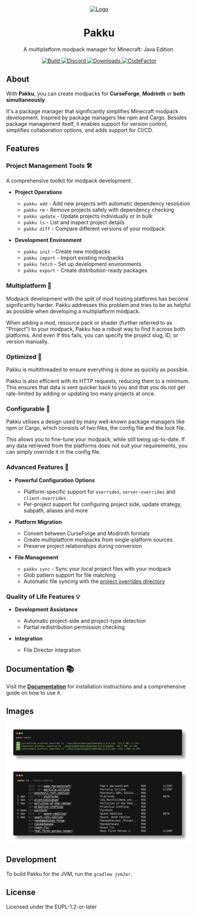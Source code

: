 
<p align="center">
  <a href="https://github.com/juraj-hrivnak/pakku">
    <img
      src="https://github.com/juraj-hrivnak/Pakku/assets/71150936/818cb871-15eb-4052-9577-dc8ba75e0855"
      alt="Logo"
      width="200"
    />
  </a>
  <h1 align="center">Pakku</h1>
</p>

<p align="center">
  A multiplatform modpack manager for Minecraft: Java Edition.
</p>

<p align="center">
  <a href="https://github.com/juraj-hrivnak/Pakku/actions/workflows/Build.yml">
    <img
      src="https://github.com/juraj-hrivnak/Pakku/actions/workflows/Build.yml/badge.svg"
      alt="Build"
    />
  </a>
  <a href="https://discord.com/invite/dtAyqdzTMj">
    <img
      alt="Discord"
      src="https://img.shields.io/discord/1207079018193616986?label=Discord"
    />
  </a>
  <a href="https://github.com/juraj-hrivnak/Pakku/actions/workflows/Build.yml">
    <img
      src="https://img.shields.io/github/downloads/juraj-hrivnak/Pakku/total?color=light&label=Downloads"
      alt="Downloads"
    />
  </a>
  <a href="https://www.codefactor.io/repository/github/juraj-hrivnak/pakku">
    <img
      src="https://www.codefactor.io/repository/github/juraj-hrivnak/pakku/badge"
      alt="CodeFactor"
    />
  </a>
</p>

## About

With **Pakku**, you can create modpacks for **CurseForge**, **Modrinth** or **both simultaneously**.

It's a package manager that significantly simplifies Minecraft modpack development. Inspired by package managers like npm and Cargo.
Besides package management itself, it enables support for version control, simplifies collaboration options, and adds support for CI/CD.

## Features

### Project Management Tools 🛠

A comprehensive toolkit for modpack development:

- **Project Operations**
  - `pakku add` - Add new projects with automatic dependency resolution
  - `pakku rm` - Remove projects safely with dependency checking
  - `pakku update` - Update projects individually or in bulk
  - `pakku ls` - List and inspect project details
  - `pakku diff` - Compare different versions of your modpack

- **Development Environment**
  - `pakku init` - Create new modpacks
  - `pakku import` - Import existing modpacks
  - `pakku fetch` - Set up development environments
  - `pakku export` - Create distribution-ready packages

### Multiplatform :dna: 

Modpack development with the split of mod hosting platforms has become significantly harder. Pakku addresses this problem and tries to be as helpful as possible when developing a multiplatform modpack.

When adding a mod, resource pack or shader (further referred to as "Project") to your modpack, Pakku has a robust way to find it across both platforms. And even If this fails, you can specify the project slug, ID, or version manually.

### Optimized :abacus: 

Pakku is multithreaded to ensure everything is done as quickly as possible.

Pakku is also efficient with its HTTP requests, reducing them to a minimum. This ensures that data is sent quicker back to you and that you do not get rate-limited by adding or updating too many projects at once.

### Configurable :nut_and_bolt: 

Pakku utilises a design used by many well-known package managers like npm or Cargo, which consists of two files, the config file and the lock file.

This allows you to fine-tune your modpack, while still being up-to-date. If any data retrieved from the platforms does not suit your requirements, you can simply override it in the config file.

### Advanced Features 🎯

- **Powerful Configuration Options**
  - Platform-specific support for `overrides`, `server-overrides` and `client-overrides`
  - Per-project support for configuring project side, update strategy, subpath, aliases and more

- **Platform Migration**
  - Convert between CurseForge and Modrinth formats
  - Create multiplatform modpacks from single-platform sources
  - Preserve project relationships during conversion

- **File Management**
  - `pakku sync` - Sync your local project files with your modpack
  - Glob pattern support for file matching
  - Automatic file syncing with the [project overrides directory](https://juraj-hrivnak.github.io/Pakku/pakku-directory.html#adding-project-overrides)

### Quality of Life Features 💡

- **Development Assistance**
  - Automatic project-side and project-type detection
  - Partial redistribution permission checking

- **Integration**
  - File Director integration

## Documentation 📚

Visit the [**Documentation**](https://juraj-hrivnak.github.io/Pakku) for installation instructions and a comprehensive guide on how to use it.

## Images

<p align="center">
  <a href="https://github.com/juraj-hrivnak/pakku">
    <img
      src="docs/images/screenshot_export.png"
      alt="Exporting a Modpack"
    />
  </a>
  <a href="https://github.com/juraj-hrivnak/pakku">
    <img
      src="docs/images/screenshot_ls.png"
      alt="Listing Projects"
      width="800"
    />
  </a>
</p>

## Development

To build Pakku for the JVM, run the <code>gradlew jvmJar</code>. <br>

## License

Licensed under the EUPL-1.2-or-later
   
[GitHub releases]: https://github.com/juraj-hrivnak/Pakku/releases/latest
